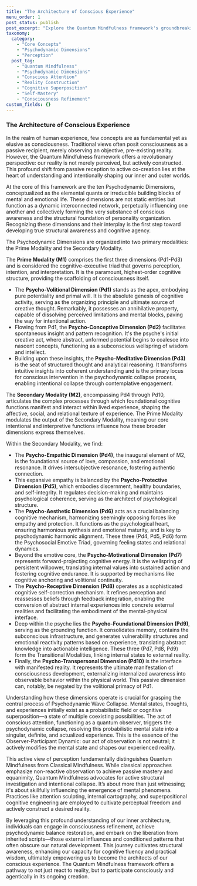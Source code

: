 ```yaml
---
title: "The Architecture of Conscious Experience"
menu_order: 1
post_status: publish
post_excerpt: "Explore the Quantum Mindfulness framework's groundbreaking view of consciousness, where reality isn't passively received but actively constructed. Delve into the ten Psychodynamic Dimensions, from primal will to external manifestation, and discover how engaging with these 'quanta' of mental life empowers you to shape your experienced reality."
taxonomy:
  category:
    - "Core Concepts"
    - "Psychodynamic Dimensions"
    - "Perception"
  post_tag:
    - "Quantum Mindfulness"
    - "Psychodynamic Dimensions"
    - "Conscious Attention"
    - "Reality Construction"
    - "Cognitive Superposition"
    - "Self-Mastery"
    - "Consciousness Refinement"
custom_fields: {}
---
```


### The Architecture of Conscious Experience

In the realm of human experience, few concepts are as fundamental yet as elusive as consciousness. Traditional views often posit consciousness as a passive recipient, merely observing an objective, pre-existing reality. However, the Quantum Mindfulness framework offers a revolutionary perspective: our reality is not merely perceived, but actively constructed. This profound shift from passive reception to active co-creation lies at the heart of understanding and intentionally shaping our inner and outer worlds.

At the core of this framework are the ten Psychodynamic Dimensions, conceptualized as the elemental quanta or irreducible building blocks of mental and emotional life. These dimensions are not static entities but function as a dynamic interconnected network, perpetually influencing one another and collectively forming the very substance of conscious awareness and the structural foundation of personality organization. Recognizing these dimensions and their interplay is the first step toward developing true structural awareness and cognitive agency.

The Psychodynamic Dimensions are organized into two primary modalities: the Prime Modality and the Secondary Modality.

The **Prime Modality (M1)** comprises the first three dimensions (Pd1-Pd3) and is considered the cognitive-executive triad that governs perception, intention, and interpretation. It is the paramount, highest-order cognitive structure, providing the scaffolding of consciousness itself.

*   The **Psycho-Volitional Dimension (Pd1)** stands as the apex, embodying pure potentiality and primal will. It is the absolute genesis of cognitive activity, serving as the organizing principle and ultimate source of creative thought. Remarkably, it possesses an annihilative property, capable of dissolving perceived limitations and mental blocks, paving the way for intentional action.
*   Flowing from Pd1, the **Psycho-Conceptive Dimension (Pd2)** facilitates spontaneous insight and pattern recognition. It's the psyche's initial creative act, where abstract, unformed potential begins to coalesce into nascent concepts, functioning as a subconscious wellspring of wisdom and intellect.
*   Building upon these insights, the **Psycho-Meditative Dimension (Pd3)** is the seat of structured thought and analytical reasoning. It transforms intuitive insights into coherent understanding and is the primary locus for conscious intervention in the psychodynamic collapse process, enabling intentional collapse through contemplative engagement.

The **Secondary Modality (M2)**, encompassing Pd4 through Pd10, articulates the complex processes through which foundational cognitive functions manifest and interact within lived experience, shaping the affective, social, and relational texture of experience. The Prime Modality modulates the output of the Secondary Modality, meaning our core intentional and interpretive functions influence how these broader dimensions express themselves.

Within the Secondary Modality, we find:

*   The **Psycho-Empathic Dimension (Pd4)**, the inaugural element of M2, is the foundational source of love, compassion, and emotional resonance. It drives intersubjective resonance, fostering authentic connection.
*   This expansive empathy is balanced by the **Psycho-Protective Dimension (Pd5)**, which embodies discernment, healthy boundaries, and self-integrity. It regulates decision-making and maintains psychological coherence, serving as the architect of psychological structure.
*   The **Psycho-Aesthetic Dimension (Pd6)** acts as a crucial balancing cognitive mechanism, harmonizing seemingly opposing forces like empathy and protection. It functions as the psychological heart, ensuring harmonious synthesis and emotional maturity, and is key to psychodynamic harmonic alignment. These three (Pd4, Pd5, Pd6) form the Psychosocial Emotive Triad, governing feeling states and relational dynamics.
*   Beyond the emotive core, the **Psycho-Motivational Dimension (Pd7)** represents forward-projecting cognitive energy. It is the wellspring of persistent willpower, translating internal values into sustained action and fostering cognitive endurance. It is supported by mechanisms like cognitive anchoring and volitional continuity.
*   The **Psycho-Receptive Dimension (Pd8)** operates as a sophisticated cognitive self-correction mechanism. It refines perception and reassesses beliefs through feedback integration, enabling the conversion of abstract internal experiences into concrete external realities and facilitating the embodiment of the mental-physical interface.
*   Deep within the psyche lies the **Psycho-Foundational Dimension (Pd9)**, serving as the grounding function. It consolidates memory, contains the subconscious infrastructure, and generates vulnerability structures and emotional reactivity patterns based on experience, translating abstract knowledge into actionable intelligence. These three (Pd7, Pd8, Pd9) form the Transitional Modalities, linking internal states to external reality.
*   Finally, the **Psycho-Transpersonal Dimension (Pd10)** is the interface with manifested reality. It represents the ultimate manifestation of consciousness development, externalizing internalized awareness into observable behavior within the physical world. This passive dimension can, notably, be negated by the volitional primacy of Pd1.

Understanding how these dimensions operate is crucial for grasping the central process of Psychodynamic Wave Collapse. Mental states, thoughts, and experiences initially exist as a probabilistic field or cognitive superposition—a state of multiple coexisting possibilities. The act of conscious attention, functioning as a quantum observer, triggers the psychodynamic collapse, resolving this probabilistic mental state into a singular, definite, and actualized experience. This is the essence of the Observer-Participant Dynamic: our act of observation is not neutral; it actively modifies the mental state and shapes our experienced reality.

This active view of perception fundamentally distinguishes Quantum Mindfulness from Classical Mindfulness. While classical approaches emphasize non-reactive observation to achieve passive mastery and equanimity, Quantum Mindfulness advocates for active structural investigation and intentional collapse. It’s about more than just witnessing; it's about skillfully influencing the emergence of mental phenomena. Practices like attention sculpting, internal cartography, and superpositional cognitive engineering are employed to cultivate perceptual freedom and actively construct a desired reality.

By leveraging this profound understanding of our inner architecture, individuals can engage in consciousness refinement, achieve psychodynamic balance restoration, and embark on the liberation from inherited scripts—those external influences and conditioned patterns that often obscure our natural development. This journey cultivates structural awareness, enhancing our capacity for cognitive fluency and practical wisdom, ultimately empowering us to become the architects of our conscious experience. The Quantum Mindfulness framework offers a pathway to not just react to reality, but to participate consciously and agentically in its ongoing creation.